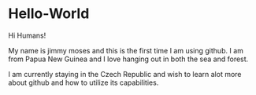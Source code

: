 # Hello-World

Hi Humans!

My name is jimmy moses and this is the first time I am using github. I am from Papua New Guinea and I love hanging out in both the sea and forest.

I am currently staying in the Czech Republic and wish to learn alot more about github and how to utilize its capabilities.
